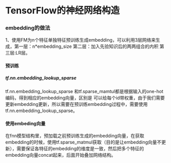 # TensorFlow的神经网络构造
### embedding的做法
1、使用FM为n个特征单独特征预训练生成embedding，可以利用3层网络来生成，第一层：n*embedding_size 第二层：加入先验知识后的两两组合的内积 第三层:LR层。
#### 预训练
##### tf.nn.embedding_lookup_sparse
tf.nn.embedding_lookup_sparse 和tf.sparse_mamtul都是根据输入的one-hot编码，得到相应的embedding向量，区别是 可以给每个id带权重，由于我们需要更新embedding更新，所以需要在预训练embedding过程中，需要使用tf.nn.embedding_lookup_sparse。
#### 使用embeding向量
在fnn模型结构里，预加载之前预训练生成的embedding向量，在获取embedding的时候，使用tf.sparse_matmul获取（目的是让embedding向量不更新），需要保证各特征的embedding的维度是一致，然后把多个特征的embedding向量concat起来，后面开始叠加网络结构。

